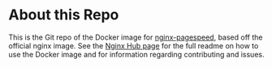 # About this Repo

This is the Git repo of the Docker image for [nginx-pagespeed](https://hub.docker.com/r/hitko/nginx-pagespeed/), based off the official nginx image. See the
[Nginx Hub page](https://registry.hub.docker.com/_/nginx/) for the full readme on how to use the Docker image and for information
regarding contributing and issues.